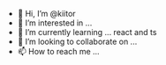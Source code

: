 - 👋 Hi, I’m @kiitor
- 👀 I’m interested in ... 
- 🌱 I’m currently learning ... react and ts
- 💞️ I’m looking to collaborate on ... 
- 📫 How to reach me ...

<!---
kiitor/kiitor is a ✨ special ✨ repository because its `README.md` (this file) appears on your GitHub profile.
You can click the Preview link to take a look at your changes.
--->
